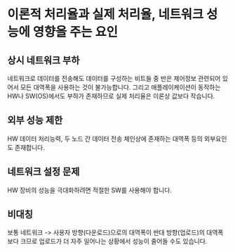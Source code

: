 # 이론적 처리율과 실제 처리율, 네트워크 성능에 영향을 주는 요인

## 상시 네트워크 부하

네트워크로 데이터를 전송해도 데이터를 구성하는 비트들 중 반은 제어정보 관련되어 있어서 모든 대역폭을 사용하는 것이 불가능합니다. 그리고 애플레이케이션이 동작하는 HW나 SW(OS)에서도 부하가 존재하므로 실제 처리율은 이론상 값보다 작습니다.

## 외부 성능 제한

HW 데이터 처리능력, 두 노드 간 데이터 전송 체인상에 존재하는 대역폭 등의 외부요인도 존재합니다.

## 네트워크 설정 문제

HW 장비의 성능을 극대화하려면 적절한 SW를 사용해야 합니다.

## 비대칭

보통 네트워크 -> 사용자 방향(다운로드)으로의 대역폭이 반대 방향(업로드)의 대역폭보다 크므로 업로드가 더 자주 일어나는 상황에서 성능이 줄어들 수도 있습니다.
